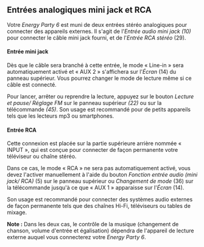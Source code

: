 ## Entrées analogiques mini jack et RCA

Votre *Energy Party 6* est muni de deux entrées stéréo analogiques pour connecter des appareils externes. Il s'agit de l'*Entrée audio mini jack (10)* pour connecter le câble mini jack fourni, et de l'*Entrée RCA stéréo* (29). 

#### Entrée mini jack
Dès que le câble sera branché à cette entrée, le mode « Line-in » sera automatiquement activé et « AUX 2 » s'affichera sur l'*Écran* (14) du panneau supérieur. Vous pourrez changer le mode de lecture même si ce câble est connecté.

Pour lancer, arrêter ou reprendre la lecture, appuyez sur le bouton *Lecture et pause/ Réglage FM* sur le panneau supérieur *(22)* ou sur la télécommande *(45)*.
Son usage est recommandé pour de petits appareils tels que les lecteurs mp3 ou smartphones. 

#### Entrée RCA
Cette connexion est placée sur la partie supérieure arrière nommée « INPUT », qui est conçue pour connecter de façon permanente votre téléviseur ou chaîne stéréo. 

Dans ce cas, le mode « RCA » ne sera pas automatiquement activé, vous devez l'activer manuellement à l'aide du bouton *Fonction entrée audio (mini jack/ RCA)* (5) sur le panneau supérieur ou *Changement de mode* (36) sur la télécommande jusqu'à ce que « AUX 1 » apparaisse sur l'*Écran* (14).

Son usage est recommandé pour connecter des systèmes audio externes de façon permanente tels que des chaînes Hi-Fi, téléviseurs ou tables de mixage. 

**Note :** Dans les deux cas, le contrôle de la musique (changement de chanson, volume d'entrée et égalisation) dépendra de l'appareil de lecture externe auquel vous connecterez votre *Energy Party 6*.
